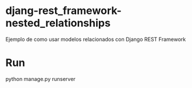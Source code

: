 # djang-rest_framework-nested_relationships
Ejemplo de como usar modelos relacionados con Django REST Framework

# Run
python manage.py runserver
